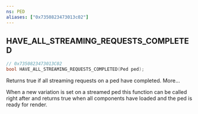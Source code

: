 ```yaml
---
ns: PED
aliases: ["0x7350823473013c02"]
---
```

## HAVE_ALL_STREAMING_REQUESTS_COMPLETED

```c
// 0x7350823473013C02
bool HAVE_ALL_STREAMING_REQUESTS_COMPLETED(Ped ped);
```

Returns true if all streaming requests on a ped have completed. More...

When a new variation is set on a streamed ped this function can be called right after and returns true when all components have loaded and the ped is ready for render.

